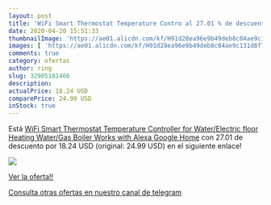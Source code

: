 ```yaml
---
layout: post
title: 'WiFi Smart Thermostat Temperature Contro al 27.01 % de descuento'
date: 2020-04-20 15:51:33
thumbnailImage: 'https://ae01.alicdn.com/kf/H91d28ea96e9b49deb8c04ae9c131d8f73/WiFi-Smart-Thermostat-Temperature-Controller-for-Water-Electric-floor-Heating-Water-Gas-Boiler-Works-with-Alexa.jpg_350x350._SL200_.jpg'
images: [ 'https://ae01.alicdn.com/kf/H91d28ea96e9b49deb8c04ae9c131d8f73/WiFi-Smart-Thermostat-Temperature-Controller-for-Water-Electric-floor-Heating-Water-Gas-Boiler-Works-with-Alexa.jpg_350x350._SL200_.jpg' ]
comments: true
category: ofertas
author: ring
slug: 32905181466
description:
actualPrice: 18.24 USD
comparePrice: 24.99 USD
inStock: true
---
```


Está [WiFi Smart Thermostat Temperature Controller for Water/Electric floor Heating Water/Gas Boiler Works with Alexa Google Home](https://www.amazon.com/dp/32905181466/?tag=redken08-20) con 27.01 de descuento por 18.24 USD (original: 24.99 USD) en el siguiente enlace!

[![](https://ae01.alicdn.com/kf/H91d28ea96e9b49deb8c04ae9c131d8f73/WiFi-Smart-Thermostat-Temperature-Controller-for-Water-Electric-floor-Heating-Water-Gas-Boiler-Works-with-Alexa.jpg_350x350._SL200_.jpg)](https://www.amazon.com/dp/32905181466/?tag=redken08-20)

[Ver la oferta!!](https://www.amazon.com/dp/32905181466/?tag=redken08-20)

[Consulta otras ofertas en nuestro canal de telegram](https://t.me/s/ofertas25)
